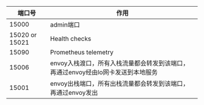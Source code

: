 | 端口号         | 作用                                                                             |
| -------------- | -------------------------------------------------------------------------------- |
| 15000          | admin端口                                                                        |
| 15020 or 15021 | Health checks                                                                    |
| 15090          | Prometheus telemetry                                                             |
| 15006          | envoy入栈渡口，所有入栈流量都会转发到该端口，再通过envoy经由lo网卡发送到本地服务 |
| 15001          | envoy出栈端口，所有出栈流量都会转发到该端口，再通过envoy发出                     |
